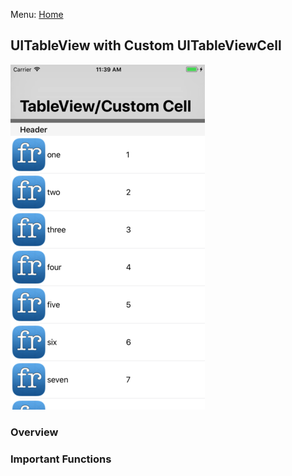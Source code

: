 Menu: [Home](../../README.md)

## UITableView with Custom UITableViewCell

![Screenshot](screenshot-small.png)

### Overview


### Important Functions

```swift

```

